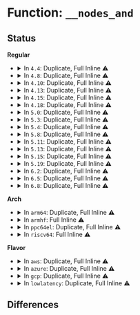 # Function: <code>__nodes_and</code>

## Status
<b>Regular</b>
<ul>
<li>
<details>
<summary>In <code>4.4</code>: Duplicate, Full Inline ⚠️</summary>

**Collision:** Static Duplication

**Inline:** Full

**Transformation:** False

**Instances:**

```
In kernel/cpuset.c (ffffffff8111b75c)
Location: include/linux/nodemask.h:151
Inline: True
Inline callers:
  - kernel/cpuset.c:guarantee_online_mems
  - kernel/cpuset.c:cpuset_write_resmask
  - kernel/cpuset.c:cpuset_hotplug_workfn
```
```
In mm/mempolicy.c (ffffffff811e095e)
Location: include/linux/nodemask.h:151
Inline: True
Inline callers:
  - mm/mempolicy.c:mpol_set_nodemask
  - mm/mempolicy.c:mpol_set_nodemask
  - mm/mempolicy.c:mpol_rebind_nodemask
```
</details>
</li>
<li>
<details>
<summary>In <code>4.8</code>: Duplicate, Full Inline ⚠️</summary>

**Collision:** Static Duplication

**Inline:** Full

**Transformation:** False

**Instances:**

```
In kernel/cpuset.c (ffffffff81125141)
Location: include/linux/nodemask.h:153
Inline: True
Inline callers:
  - kernel/cpuset.c:cpuset_hotplug_workfn
  - kernel/cpuset.c:cpuset_write_resmask
  - kernel/cpuset.c:guarantee_online_mems
```
```
In mm/mempolicy.c (ffffffff811ff52c)
Location: include/linux/nodemask.h:153
Inline: True
Inline callers:
  - mm/mempolicy.c:mpol_rebind_nodemask
  - mm/mempolicy.c:mpol_set_nodemask
  - mm/mempolicy.c:mpol_set_nodemask
```
</details>
</li>
<li>
<details>
<summary>In <code>4.10</code>: Duplicate, Full Inline ⚠️</summary>

**Collision:** Static Duplication

**Inline:** Full

**Transformation:** False

**Instances:**

```
In kernel/cpuset.c (ffffffff8112e54f)
Location: include/linux/nodemask.h:153
Inline: True
Inline callers:
  - kernel/cpuset.c:cpuset_hotplug_workfn
  - kernel/cpuset.c:cpuset_write_resmask
  - kernel/cpuset.c:guarantee_online_mems
```
```
In mm/mempolicy.c (ffffffff8120fcf7)
Location: include/linux/nodemask.h:153
Inline: True
Inline callers:
  - mm/mempolicy.c:mpol_rebind_nodemask
  - mm/mempolicy.c:mpol_set_nodemask
  - mm/mempolicy.c:mpol_set_nodemask
```
</details>
</li>
<li>
<details>
<summary>In <code>4.13</code>: Duplicate, Full Inline ⚠️</summary>

**Collision:** Static Duplication

**Inline:** Full

**Transformation:** False

**Instances:**

```
In kernel/cgroup/cpuset.c (ffffffff8112fbec)
Location: include/linux/nodemask.h:153
Inline: True
Inline callers:
  - kernel/cgroup/cpuset.c:cpuset_hotplug_workfn
  - kernel/cgroup/cpuset.c:cpuset_write_resmask
  - kernel/cgroup/cpuset.c:guarantee_online_mems
```
```
In mm/mempolicy.c (ffffffff8121b32f)
Location: include/linux/nodemask.h:153
Inline: True
Inline callers:
  - mm/mempolicy.c:mpol_rebind_nodemask
```
</details>
</li>
<li>
<details>
<summary>In <code>4.15</code>: Duplicate, Full Inline ⚠️</summary>

**Collision:** Static Duplication

**Inline:** Full

**Transformation:** False

**Instances:**

```
In kernel/cgroup/cpuset.c (ffffffff8113cd85)
Location: include/linux/nodemask.h:163
Inline: True
Inline callers:
  - kernel/cgroup/cpuset.c:cpuset_hotplug_workfn
  - kernel/cgroup/cpuset.c:cpuset_write_resmask
  - kernel/cgroup/cpuset.c:guarantee_online_mems
```
```
In mm/mempolicy.c (ffffffff8123654f)
Location: include/linux/nodemask.h:163
Inline: True
Inline callers:
  - mm/mempolicy.c:mpol_rebind_nodemask
```
</details>
</li>
<li>
<details>
<summary>In <code>4.18</code>: Duplicate, Full Inline ⚠️</summary>

**Collision:** Static Duplication

**Inline:** Full

**Transformation:** False

**Instances:**

```
In kernel/cgroup/cpuset.c (ffffffff8114b3c1)
Location: include/linux/nodemask.h:163
Inline: True
Inline callers:
  - kernel/cgroup/cpuset.c:cpuset_hotplug_workfn
  - kernel/cgroup/cpuset.c:cpuset_write_resmask
  - kernel/cgroup/cpuset.c:guarantee_online_mems
```
```
In mm/mempolicy.c (ffffffff8125a266)
Location: include/linux/nodemask.h:163
Inline: True
Inline callers:
  - mm/mempolicy.c:kernel_migrate_pages
  - mm/mempolicy.c:kernel_migrate_pages
  - mm/mempolicy.c:mpol_rebind_nodemask
```
</details>
</li>
<li>
<details>
<summary>In <code>5.0</code>: Duplicate, Full Inline ⚠️</summary>

**Collision:** Static Duplication

**Inline:** Full

**Transformation:** False

**Instances:**

```
In kernel/cgroup/cpuset.c (ffffffff81157c6b)
Location: include/linux/nodemask.h:163
Inline: True
Inline callers:
  - kernel/cgroup/cpuset.c:cpuset_hotplug_workfn
  - kernel/cgroup/cpuset.c:cpuset_write_resmask
  - kernel/cgroup/cpuset.c:guarantee_online_mems
```
```
In mm/mempolicy.c (ffffffff8126e0f6)
Location: include/linux/nodemask.h:163
Inline: True
Inline callers:
  - mm/mempolicy.c:kernel_migrate_pages
  - mm/mempolicy.c:kernel_migrate_pages
  - mm/mempolicy.c:mpol_rebind_nodemask
```
</details>
</li>
<li>
<details>
<summary>In <code>5.3</code>: Duplicate, Full Inline ⚠️</summary>

**Collision:** Static Duplication

**Inline:** Full

**Transformation:** False

**Instances:**

```
In kernel/cgroup/cpuset.c (ffffffff811621f3)
Location: include/linux/nodemask.h:163
Inline: True
Inline callers:
  - kernel/cgroup/cpuset.c:cpuset_hotplug_update_tasks
  - kernel/cgroup/cpuset.c:cpuset_write_resmask
  - kernel/cgroup/cpuset.c:guarantee_online_mems
```
```
In mm/mempolicy.c (ffffffff81289703)
Location: include/linux/nodemask.h:163
Inline: True
Inline callers:
  - mm/mempolicy.c:kernel_migrate_pages
  - mm/mempolicy.c:kernel_migrate_pages
  - mm/mempolicy.c:mpol_rebind_nodemask
```
</details>
</li>
<li>
<details>
<summary>In <code>5.4</code>: Duplicate, Full Inline ⚠️</summary>

**Collision:** Static Duplication

**Inline:** Full

**Transformation:** False

**Instances:**

```
In kernel/cgroup/cpuset.c (ffffffff8116ded3)
Location: include/linux/nodemask.h:163
Inline: True
Inline callers:
  - kernel/cgroup/cpuset.c:cpuset_hotplug_update_tasks
  - kernel/cgroup/cpuset.c:cpuset_write_resmask
  - kernel/cgroup/cpuset.c:guarantee_online_mems
```
```
In mm/mempolicy.c (ffffffff81299299)
Location: include/linux/nodemask.h:163
Inline: True
Inline callers:
  - mm/mempolicy.c:kernel_migrate_pages
  - mm/mempolicy.c:mpol_rebind_nodemask
```
</details>
</li>
<li>
<details>
<summary>In <code>5.8</code>: Duplicate, Full Inline ⚠️</summary>

**Collision:** Static Duplication

**Inline:** Full

**Transformation:** False

**Instances:**

```
In kernel/cgroup/cpuset.c (ffffffff81182c8d)
Location: include/linux/nodemask.h:163
Inline: True
Inline callers:
  - kernel/cgroup/cpuset.c:cpuset_mems_allowed
  - kernel/cgroup/cpuset.c:cpuset_hotplug_update_tasks
  - kernel/cgroup/cpuset.c:cpuset_attach
  - kernel/cgroup/cpuset.c:update_nodemasks_hier
  - kernel/cgroup/cpuset.c:update_tasks_nodemask
```
```
In mm/mempolicy.c (ffffffff812cd410)
Location: include/linux/nodemask.h:163
Inline: True
Inline callers:
  - mm/mempolicy.c:kernel_migrate_pages
  - mm/mempolicy.c:mpol_rebind_nodemask
```
</details>
</li>
<li>
<details>
<summary>In <code>5.11</code>: Duplicate, Full Inline ⚠️</summary>

**Collision:** Static Duplication

**Inline:** Full

**Transformation:** False

**Instances:**

```
In kernel/cgroup/cpuset.c (ffffffff8117fbdd)
Location: include/linux/nodemask.h:163
Inline: True
Inline callers:
  - kernel/cgroup/cpuset.c:cpuset_mems_allowed
  - kernel/cgroup/cpuset.c:cpuset_hotplug_update_tasks
  - kernel/cgroup/cpuset.c:cpuset_attach
  - kernel/cgroup/cpuset.c:update_nodemasks_hier
  - kernel/cgroup/cpuset.c:update_tasks_nodemask
```
```
In mm/mempolicy.c (ffffffff812d9c75)
Location: include/linux/nodemask.h:163
Inline: True
Inline callers:
  - mm/mempolicy.c:kernel_migrate_pages
  - mm/mempolicy.c:mpol_rebind_nodemask
```
</details>
</li>
<li>
<details>
<summary>In <code>5.13</code>: Duplicate, Full Inline ⚠️</summary>

**Collision:** Static Duplication

**Inline:** Full

**Transformation:** False

**Instances:**

```
In kernel/cgroup/cpuset.c (ffffffff811806bd)
Location: include/linux/nodemask.h:163
Inline: True
Inline callers:
  - kernel/cgroup/cpuset.c:cpuset_mems_allowed
  - kernel/cgroup/cpuset.c:cpuset_hotplug_update_tasks
  - kernel/cgroup/cpuset.c:cpuset_attach
  - kernel/cgroup/cpuset.c:update_nodemasks_hier
  - kernel/cgroup/cpuset.c:update_tasks_nodemask
```
```
In mm/mempolicy.c (ffffffff812e14f1)
Location: include/linux/nodemask.h:163
Inline: True
Inline callers:
  - mm/mempolicy.c:kernel_migrate_pages
  - mm/mempolicy.c:mpol_rebind_nodemask
```
</details>
</li>
<li>
<details>
<summary>In <code>5.15</code>: Duplicate, Full Inline ⚠️</summary>

**Collision:** Static Duplication

**Inline:** Full

**Transformation:** False

**Instances:**

```
In kernel/cgroup/cpuset.c (ffffffff811a84ad)
Location: include/linux/nodemask.h:163
Inline: True
Inline callers:
  - kernel/cgroup/cpuset.c:cpuset_mems_allowed
  - kernel/cgroup/cpuset.c:cpuset_hotplug_update_tasks
  - kernel/cgroup/cpuset.c:cpuset_attach
  - kernel/cgroup/cpuset.c:update_nodemasks_hier
  - kernel/cgroup/cpuset.c:update_tasks_nodemask
```
```
In mm/mempolicy.c (ffffffff813287c1)
Location: include/linux/nodemask.h:163
Inline: True
Inline callers:
  - mm/mempolicy.c:kernel_migrate_pages
  - mm/mempolicy.c:mpol_rebind_nodemask
```
</details>
</li>
<li>
<details>
<summary>In <code>5.19</code>: Duplicate, Full Inline ⚠️</summary>

**Collision:** Static Duplication

**Inline:** Full

**Transformation:** False

**Instances:**

```
In kernel/cgroup/cpuset.c (ffffffff811d9616)
Location: include/linux/nodemask.h:163
Inline: True
Inline callers:
  - kernel/cgroup/cpuset.c:cpuset_mems_allowed
  - kernel/cgroup/cpuset.c:cpuset_hotplug_update_tasks
  - kernel/cgroup/cpuset.c:cpuset_attach
  - kernel/cgroup/cpuset.c:update_nodemasks_hier
  - kernel/cgroup/cpuset.c:update_tasks_nodemask
```
```
In mm/mempolicy.c (ffffffff81397a16)
Location: include/linux/nodemask.h:163
Inline: True
Inline callers:
  - mm/mempolicy.c:kernel_migrate_pages
  - mm/mempolicy.c:mpol_rebind_nodemask
```
</details>
</li>
<li>
<details>
<summary>In <code>6.2</code>: Duplicate, Full Inline ⚠️</summary>

**Collision:** Static Duplication

**Inline:** Full

**Transformation:** False

**Instances:**

```
In kernel/cgroup/cpuset.c (ffffffff8121ea16)
Location: include/linux/nodemask.h:164
Inline: True
Inline callers:
  - kernel/cgroup/cpuset.c:cpuset_mems_allowed
  - kernel/cgroup/cpuset.c:cpuset_hotplug_update_tasks
  - kernel/cgroup/cpuset.c:cpuset_attach
  - kernel/cgroup/cpuset.c:update_nodemasks_hier
  - kernel/cgroup/cpuset.c:update_tasks_nodemask
```
```
In mm/mempolicy.c (ffffffff814175f6)
Location: include/linux/nodemask.h:164
Inline: True
Inline callers:
  - mm/mempolicy.c:kernel_migrate_pages
  - mm/mempolicy.c:mpol_rebind_nodemask
```
```
In mm/memory-tiers.c (ffffffff81436f67)
Location: include/linux/nodemask.h:164
Inline: True
Inline callers:
  - mm/memory-tiers.c:establish_demotion_targets
```
</details>
</li>
<li>
<details>
<summary>In <code>6.5</code>: Duplicate, Full Inline ⚠️</summary>

**Collision:** Static Duplication

**Inline:** Full

**Transformation:** False

**Instances:**

```
In kernel/cgroup/cpuset.c (ffffffff81234b06)
Location: include/linux/nodemask.h:164
Inline: True
Inline callers:
  - kernel/cgroup/cpuset.c:cpuset_mems_allowed
  - kernel/cgroup/cpuset.c:cpuset_hotplug_update_tasks
  - kernel/cgroup/cpuset.c:cpuset_fork
  - kernel/cgroup/cpuset.c:cpuset_attach
  - kernel/cgroup/cpuset.c:update_nodemasks_hier
  - kernel/cgroup/cpuset.c:update_tasks_nodemask
```
```
In mm/mempolicy.c (ffffffff8144ab86)
Location: include/linux/nodemask.h:164
Inline: True
Inline callers:
  - mm/mempolicy.c:kernel_migrate_pages
  - mm/mempolicy.c:mpol_rebind_nodemask
```
```
In mm/memory-tiers.c (ffffffff8146cc27)
Location: include/linux/nodemask.h:164
Inline: True
Inline callers:
  - mm/memory-tiers.c:establish_demotion_targets
```
</details>
</li>
<li>
<details>
<summary>In <code>6.8</code>: Duplicate, Full Inline ⚠️</summary>

**Collision:** Static Duplication

**Inline:** Full

**Transformation:** False

**Instances:**

```
In kernel/cgroup/cpuset.c (ffffffff8124e726)
Location: include/linux/nodemask.h:164
Inline: True
Inline callers:
  - kernel/cgroup/cpuset.c:cpuset_mems_allowed
  - kernel/cgroup/cpuset.c:cpuset_hotplug_update_tasks
  - kernel/cgroup/cpuset.c:cpuset_fork
  - kernel/cgroup/cpuset.c:cpuset_attach
  - kernel/cgroup/cpuset.c:update_nodemasks_hier
  - kernel/cgroup/cpuset.c:update_tasks_nodemask
```
```
In mm/mempolicy.c (ffffffff814845c5)
Location: include/linux/nodemask.h:164
Inline: True
Inline callers:
  - mm/mempolicy.c:kernel_migrate_pages
  - mm/mempolicy.c:mpol_rebind_nodemask
```
```
In mm/memory-tiers.c (ffffffff8149bd77)
Location: include/linux/nodemask.h:164
Inline: True
Inline callers:
  - mm/memory-tiers.c:establish_demotion_targets
```
</details>
</li>
</ul>
<b>Arch</b>
<ul>
<li>
<details>
<summary>In <code>arm64</code>: Duplicate, Full Inline ⚠️</summary>

**Collision:** Static Duplication

**Inline:** Full

**Transformation:** False

**Instances:**

```
In kernel/cgroup/cpuset.c (ffff8000101e2700)
Location: include/linux/nodemask.h:163
Inline: True
Inline callers:
  - kernel/cgroup/cpuset.c:cpuset_hotplug_update_tasks
  - kernel/cgroup/cpuset.c:cpuset_write_resmask
  - kernel/cgroup/cpuset.c:guarantee_online_mems
```
```
In mm/mempolicy.c (ffff800010337d24)
Location: include/linux/nodemask.h:163
Inline: True
Inline callers:
  - mm/mempolicy.c:kernel_migrate_pages
  - mm/mempolicy.c:mpol_rebind_nodemask
```
</details>
</li>
<li>
<details>
<summary>In <code>armhf</code>: Full Inline ⚠️</summary>

**Collision:** Unique Static

**Inline:** Full

**Transformation:** False

**Instances:**

```
In kernel/cgroup/cpuset.c (c0424acc)
Location: include/linux/nodemask.h:163
Inline: True
Inline callers:
  - kernel/cgroup/cpuset.c:cpuset_hotplug_update_tasks
  - kernel/cgroup/cpuset.c:cpuset_write_resmask
  - kernel/cgroup/cpuset.c:guarantee_online_mems
```
</details>
</li>
<li>
<details>
<summary>In <code>ppc64el</code>: Duplicate, Full Inline ⚠️</summary>

**Collision:** Static Duplication

**Inline:** Full

**Transformation:** False

**Instances:**

```
In arch/powerpc/mm/numa.c (c000000001357770)
Location: include/linux/nodemask.h:163
Inline: True
Inline callers:
  - arch/powerpc/mm/numa.c:mem_topology_setup
```
```
In kernel/cgroup/cpuset.c (c000000000250e2c)
Location: include/linux/nodemask.h:163
Inline: True
Inline callers:
  - kernel/cgroup/cpuset.c:cpuset_hotplug_update_tasks
  - kernel/cgroup/cpuset.c:cpuset_write_resmask
  - kernel/cgroup/cpuset.c:guarantee_online_mems
```
```
In mm/mempolicy.c (c000000000412bc8)
Location: include/linux/nodemask.h:163
Inline: True
Inline callers:
  - mm/mempolicy.c:kernel_migrate_pages
  - mm/mempolicy.c:mpol_rebind_nodemask
```
</details>
</li>
<li>
<details>
<summary>In <code>riscv64</code>: Full Inline ⚠️</summary>

**Collision:** Unique Static

**Inline:** Full

**Transformation:** False

**Instances:**

```
In kernel/cgroup/cpuset.c (ffffffe0001592c6)
Location: include/linux/nodemask.h:163
Inline: True
Inline callers:
  - kernel/cgroup/cpuset.c:cpuset_hotplug_update_tasks
  - kernel/cgroup/cpuset.c:cpuset_write_resmask
  - kernel/cgroup/cpuset.c:guarantee_online_mems
```
</details>
</li>
</ul>
<b>Flavor</b>
<ul>
<li>
<details>
<summary>In <code>aws</code>: Duplicate, Full Inline ⚠️</summary>

**Collision:** Static Duplication

**Inline:** Full

**Transformation:** False

**Instances:**

```
In kernel/cgroup/cpuset.c (ffffffff811664f3)
Location: include/linux/nodemask.h:163
Inline: True
Inline callers:
  - kernel/cgroup/cpuset.c:cpuset_hotplug_update_tasks
  - kernel/cgroup/cpuset.c:cpuset_write_resmask
  - kernel/cgroup/cpuset.c:guarantee_online_mems
```
```
In mm/mempolicy.c (ffffffff81291879)
Location: include/linux/nodemask.h:163
Inline: True
Inline callers:
  - mm/mempolicy.c:kernel_migrate_pages
  - mm/mempolicy.c:mpol_rebind_nodemask
```
</details>
</li>
<li>
<details>
<summary>In <code>azure</code>: Duplicate, Full Inline ⚠️</summary>

**Collision:** Static Duplication

**Inline:** Full

**Transformation:** False

**Instances:**

```
In kernel/cgroup/cpuset.c (ffffffff81159733)
Location: include/linux/nodemask.h:163
Inline: True
Inline callers:
  - kernel/cgroup/cpuset.c:cpuset_hotplug_update_tasks
  - kernel/cgroup/cpuset.c:cpuset_write_resmask
  - kernel/cgroup/cpuset.c:guarantee_online_mems
```
```
In mm/mempolicy.c (ffffffff812834f9)
Location: include/linux/nodemask.h:163
Inline: True
Inline callers:
  - mm/mempolicy.c:kernel_migrate_pages
  - mm/mempolicy.c:mpol_rebind_nodemask
```
</details>
</li>
<li>
<details>
<summary>In <code>gcp</code>: Duplicate, Full Inline ⚠️</summary>

**Collision:** Static Duplication

**Inline:** Full

**Transformation:** False

**Instances:**

```
In kernel/cgroup/cpuset.c (ffffffff811642c3)
Location: include/linux/nodemask.h:163
Inline: True
Inline callers:
  - kernel/cgroup/cpuset.c:cpuset_hotplug_update_tasks
  - kernel/cgroup/cpuset.c:cpuset_write_resmask
  - kernel/cgroup/cpuset.c:guarantee_online_mems
```
```
In mm/mempolicy.c (ffffffff8128f689)
Location: include/linux/nodemask.h:163
Inline: True
Inline callers:
  - mm/mempolicy.c:kernel_migrate_pages
  - mm/mempolicy.c:mpol_rebind_nodemask
```
</details>
</li>
<li>
<details>
<summary>In <code>lowlatency</code>: Duplicate, Full Inline ⚠️</summary>

**Collision:** Static Duplication

**Inline:** Full

**Transformation:** False

**Instances:**

```
In kernel/cgroup/cpuset.c (ffffffff8117176e)
Location: include/linux/nodemask.h:163
Inline: True
Inline callers:
  - kernel/cgroup/cpuset.c:cpuset_hotplug_update_tasks
  - kernel/cgroup/cpuset.c:cpuset_write_resmask
  - kernel/cgroup/cpuset.c:guarantee_online_mems
```
```
In mm/mempolicy.c (ffffffff8129faf3)
Location: include/linux/nodemask.h:163
Inline: True
Inline callers:
  - mm/mempolicy.c:kernel_migrate_pages
  - mm/mempolicy.c:mpol_rebind_nodemask
```
</details>
</li>
</ul>

## Differences
